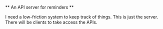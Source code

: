 ** An API server for reminders **

I need a low-friction system to keep track of things. This is just the server. There will be clients to take access the APIs.
